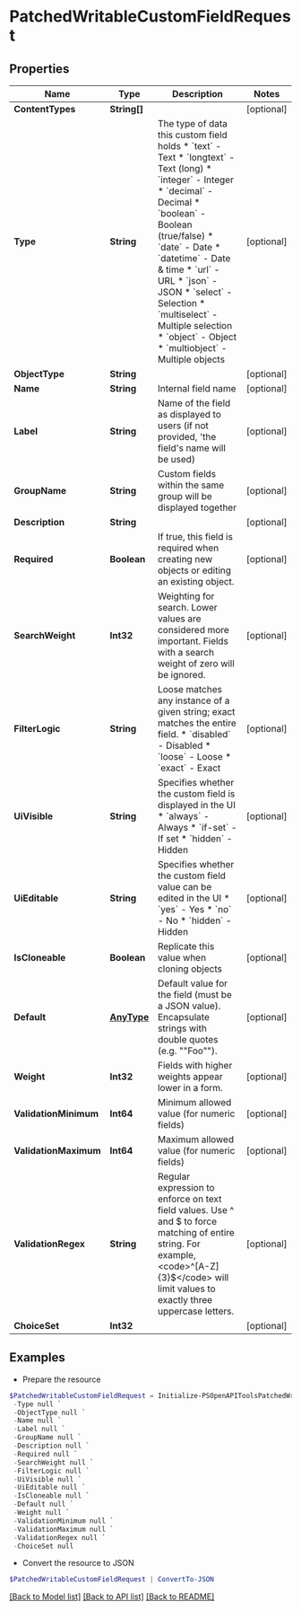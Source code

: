 # PatchedWritableCustomFieldRequest
## Properties

Name | Type | Description | Notes
------------ | ------------- | ------------- | -------------
**ContentTypes** | **String[]** |  | [optional] 
**Type** | **String** | The type of data this custom field holds  * &#x60;text&#x60; - Text * &#x60;longtext&#x60; - Text (long) * &#x60;integer&#x60; - Integer * &#x60;decimal&#x60; - Decimal * &#x60;boolean&#x60; - Boolean (true/false) * &#x60;date&#x60; - Date * &#x60;datetime&#x60; - Date &amp; time * &#x60;url&#x60; - URL * &#x60;json&#x60; - JSON * &#x60;select&#x60; - Selection * &#x60;multiselect&#x60; - Multiple selection * &#x60;object&#x60; - Object * &#x60;multiobject&#x60; - Multiple objects | [optional] 
**ObjectType** | **String** |  | [optional] 
**Name** | **String** | Internal field name | [optional] 
**Label** | **String** | Name of the field as displayed to users (if not provided, &#39;the field&#39;s name will be used) | [optional] 
**GroupName** | **String** | Custom fields within the same group will be displayed together | [optional] 
**Description** | **String** |  | [optional] 
**Required** | **Boolean** | If true, this field is required when creating new objects or editing an existing object. | [optional] 
**SearchWeight** | **Int32** | Weighting for search. Lower values are considered more important. Fields with a search weight of zero will be ignored. | [optional] 
**FilterLogic** | **String** | Loose matches any instance of a given string; exact matches the entire field.  * &#x60;disabled&#x60; - Disabled * &#x60;loose&#x60; - Loose * &#x60;exact&#x60; - Exact | [optional] 
**UiVisible** | **String** | Specifies whether the custom field is displayed in the UI  * &#x60;always&#x60; - Always * &#x60;if-set&#x60; - If set * &#x60;hidden&#x60; - Hidden | [optional] 
**UiEditable** | **String** | Specifies whether the custom field value can be edited in the UI  * &#x60;yes&#x60; - Yes * &#x60;no&#x60; - No * &#x60;hidden&#x60; - Hidden | [optional] 
**IsCloneable** | **Boolean** | Replicate this value when cloning objects | [optional] 
**Default** | [**AnyType**](.md) | Default value for the field (must be a JSON value). Encapsulate strings with double quotes (e.g. &quot;&quot;Foo&quot;&quot;). | [optional] 
**Weight** | **Int32** | Fields with higher weights appear lower in a form. | [optional] 
**ValidationMinimum** | **Int64** | Minimum allowed value (for numeric fields) | [optional] 
**ValidationMaximum** | **Int64** | Maximum allowed value (for numeric fields) | [optional] 
**ValidationRegex** | **String** | Regular expression to enforce on text field values. Use ^ and $ to force matching of entire string. For example, &lt;code&gt;^[A-Z]{3}$&lt;/code&gt; will limit values to exactly three uppercase letters. | [optional] 
**ChoiceSet** | **Int32** |  | [optional] 

## Examples

- Prepare the resource
```powershell
$PatchedWritableCustomFieldRequest = Initialize-PSOpenAPIToolsPatchedWritableCustomFieldRequest  -ContentTypes null `
 -Type null `
 -ObjectType null `
 -Name null `
 -Label null `
 -GroupName null `
 -Description null `
 -Required null `
 -SearchWeight null `
 -FilterLogic null `
 -UiVisible null `
 -UiEditable null `
 -IsCloneable null `
 -Default null `
 -Weight null `
 -ValidationMinimum null `
 -ValidationMaximum null `
 -ValidationRegex null `
 -ChoiceSet null
```

- Convert the resource to JSON
```powershell
$PatchedWritableCustomFieldRequest | ConvertTo-JSON
```

[[Back to Model list]](../README.md#documentation-for-models) [[Back to API list]](../README.md#documentation-for-api-endpoints) [[Back to README]](../README.md)

